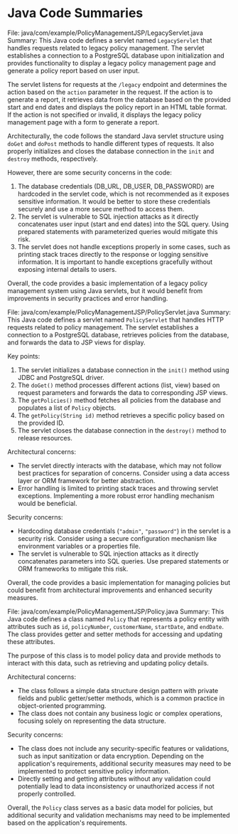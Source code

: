 # Java Code Summaries

File: java/com/example/PolicyManagementJSP/LegacyServlet.java
Summary: This Java code defines a servlet named `LegacyServlet` that handles requests related to legacy policy management. The servlet establishes a connection to a PostgreSQL database upon initialization and provides functionality to display a legacy policy management page and generate a policy report based on user input.

The servlet listens for requests at the `/legacy` endpoint and determines the action based on the `action` parameter in the request. If the action is to generate a report, it retrieves data from the database based on the provided start and end dates and displays the policy report in an HTML table format. If the action is not specified or invalid, it displays the legacy policy management page with a form to generate a report.

Architecturally, the code follows the standard Java servlet structure using `doGet` and `doPost` methods to handle different types of requests. It also properly initializes and closes the database connection in the `init` and `destroy` methods, respectively.

However, there are some security concerns in the code:
1. The database credentials (DB_URL, DB_USER, DB_PASSWORD) are hardcoded in the servlet code, which is not recommended as it exposes sensitive information. It would be better to store these credentials securely and use a more secure method to access them.
2. The servlet is vulnerable to SQL injection attacks as it directly concatenates user input (start and end dates) into the SQL query. Using prepared statements with parameterized queries would mitigate this risk.
3. The servlet does not handle exceptions properly in some cases, such as printing stack traces directly to the response or logging sensitive information. It is important to handle exceptions gracefully without exposing internal details to users.

Overall, the code provides a basic implementation of a legacy policy management system using Java servlets, but it would benefit from improvements in security practices and error handling.

File: java/com/example/PolicyManagementJSP/PolicyServlet.java
Summary: This Java code defines a servlet named `PolicyServlet` that handles HTTP requests related to policy management. The servlet establishes a connection to a PostgreSQL database, retrieves policies from the database, and forwards the data to JSP views for display.

Key points:
1. The servlet initializes a database connection in the `init()` method using JDBC and PostgreSQL driver.
2. The `doGet()` method processes different actions (list, view) based on request parameters and forwards the data to corresponding JSP views.
3. The `getPolicies()` method fetches all policies from the database and populates a list of `Policy` objects.
4. The `getPolicy(String id)` method retrieves a specific policy based on the provided ID.
5. The servlet closes the database connection in the `destroy()` method to release resources.

Architectural concerns:
- The servlet directly interacts with the database, which may not follow best practices for separation of concerns. Consider using a data access layer or ORM framework for better abstraction.
- Error handling is limited to printing stack traces and throwing servlet exceptions. Implementing a more robust error handling mechanism would be beneficial.

Security concerns:
- Hardcoding database credentials (`"admin"`, `"password"`) in the servlet is a security risk. Consider using a secure configuration mechanism like environment variables or a properties file.
- The servlet is vulnerable to SQL injection attacks as it directly concatenates parameters into SQL queries. Use prepared statements or ORM frameworks to mitigate this risk.

Overall, the code provides a basic implementation for managing policies but could benefit from architectural improvements and enhanced security measures.

File: java/com/example/PolicyManagementJSP/Policy.java
Summary: This Java code defines a class named `Policy` that represents a policy entity with attributes such as `id`, `policyNumber`, `customerName`, `startDate`, and `endDate`. The class provides getter and setter methods for accessing and updating these attributes.

The purpose of this class is to model policy data and provide methods to interact with this data, such as retrieving and updating policy details.

Architectural concerns:
- The class follows a simple data structure design pattern with private fields and public getter/setter methods, which is a common practice in object-oriented programming.
- The class does not contain any business logic or complex operations, focusing solely on representing the data structure.

Security concerns:
- The class does not include any security-specific features or validations, such as input sanitization or data encryption. Depending on the application's requirements, additional security measures may need to be implemented to protect sensitive policy information.
- Directly setting and getting attributes without any validation could potentially lead to data inconsistency or unauthorized access if not properly controlled.

Overall, the `Policy` class serves as a basic data model for policies, but additional security and validation mechanisms may need to be implemented based on the application's requirements.

